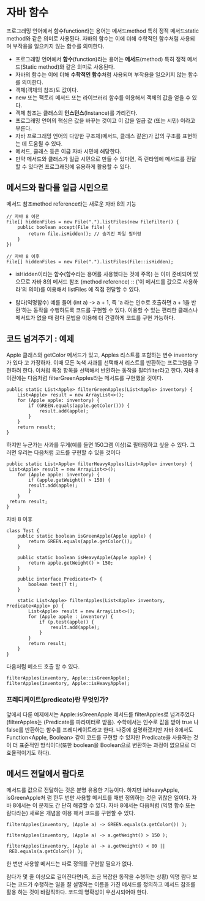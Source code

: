 # 자바 함수

프로그래밍 언어에서 함수function라는 용어는 메서드method 특히 정적 메서드static method와 같은 의미로 사용된다. 
자바의 함수는 이에 더해 수학적인 함수처럼 사용되며 부작용을 일으키지 않는 함수를 의미한다.


- 프로그래밍 언어에서 **함수**(function)라는 용어는 **메서드**(method) 특히 정적 메서드(Static method)와 같은 의미로 사용된다.
- 자바의 함수는 이에 더해 **수학적인 함수**처럼 사용되며 부작용을 일으키지 않는 함수를 의미한다.
- 객체(객체의 참조)도 값이다.
- new 또는 팩토리 메서드 또는 라이브러리 함수를 이용해서 객체의 값을 얻을 수 있다.
- 객체 참조는 클래스의 **인스턴스**(Instance)를 가리킨다.
- 프로그래밍 언어의 핵심은 값을 바꾸는 것이고 이 값을 일급 값 (또는 시민) 이라고 부른다.
- 자바 프로그래밍 언어의 다양한 구조체(메서드, 클래스 같은)가 값의 구조를 표현하는 데 도움될 수 있다.
- 메서드, 클래스 등은 이급 자바 시민에 해당한다.
- 만약 메서드와 클래스가 일급 시민으로 만들 수 있다면, 즉 런타임에 메서드를 전달할 수 있다면 프로그래밍에 유용하게 활용할 수 있다.


## 메서드와 람다를 일급 시민으로

메서드 참조method reference라는 새로운 자바 8의 기능


```
// 자바 8 이전
File[] hiddenFiles = new File(".").listFiles(new FileFilter() {
	public boolean accept(File file) {
		return file.isHidden(); // 숨겨진 파일 필터링
    }
})
```

```
// 자바 8 이후
File[] hiddenFiles = new File(".").listFiles(File::isHidden);

```

- isHidden이라는 함수(함수라는 용어를 사용했다는 것에 주목) 는 이미 준비되어 있으므로 자바 8의 메서드 참조 (method reference) :: ('이 메서드를 값으로 사용하라'의 의미)를 이용해서 listFiles 에 직접 전달할 수 있다. 

- 람다(익명함수) 예를 들어 (int a) -> a + 1, 즉 'a 라는 인수로 호출하면 a + 1을 반환'하는 동작을 수행하도록 코드를 구현할 수 있다.
이용할 수 있는 편리한 클래스나 메서드가 없을 때 람다 문법을 이용해 더 간결하게 코드를 구현 가능하다.



## 코드 넘겨주기 : 예제

Apple 클래스와 getColor 메서드가 있고, Apples 리스트를 포함하는 변수 inventory가 있다
고 가정하자. 이때 모든 녹색 사과를 선택해서 리스트를 반환하는 프로그램을 구현하려 한다.
이처럼 특정 항목을 선택해서 반환하는 동작을 필터filter라고 한다. 자바 8 이전에는 다음처럼
filterGreenApples라는 메서드를 구현했을 것이다.

```
public static List<Apple> filterGreenApples(List<Apple> inventory) {
    List<Apple> result = new ArrayList<>();
    for (Apple apple: inventory) {
        if (GREEN.equals(apple.getColor())) {
            result.add(apple);
        }
    } 
    return result;
}
```

하지만 누군가는 사과를 무게(예를 들면 150그램 이상)로 필터링하고 싶을 수 있다. 그러면
우리는 다음처럼 코드를 구현할 수 있을 것이다

```
public static List<Apple> filterHeavyApples(List<Apple> inventory) {
 List<Apple> result = new ArrayList<>();
    for (Apple apple: inventory) {
        if (apple.getWeight() > 150) {
        result.add(apple);
        }
    }
 return result;
}
```

자바 8 이후
```
class Test {
	public static boolean isGreenApple(Apple apple) {
		return GREEN.equals(apple.getColor());
    }

    public static boolean isHeavyApple(Apple apple) {
        return apple.getWeight() > 150;
    }
	
	public interface Predicate<T> {
		boolean test(T t);
    }
	
	static List<Apple> filterApples(List<Apple> inventory, Predicate<Apple> p) {
		List<Apple> result = new ArrayList<>();
		for (Apple apple : inventory) {
			if (p.test(apple)) {
				result.add(apple);
            }
        }
		return result;
    }
}
```

다음처럼 메소드 호출 할 수 있다.

```
filterApples(inventory, Apple::isGreenApple);
filterApples(inventory, Apple::isHeavyApple);
```


### 프레디케이트(predicate)란 무엇인가?

앞에서 다룬 예제에서는 Apple::isGreenApple 메서드를 filterApples로 넘겨주었다
(filterApples는 (Predicate<Apple>를 파라미터로 받음). 수학에서는 인수로 값을 받아 true
나 false를 반환하는 함수를 프레디케이트라고 한다. 나중에 설명하겠지만 자바 8에서도
Function<Apple, Boolean> 같이 코드를 구현할 수 있지만 Predicate<Apple>을 사용하는 것이
더 표준적인 방식이다(또한 boolean을 Boolean으로 변환하는 과정이 없으므로 더 효율적이기도
하다).



## 메서드 전달에서 람다로

메서드를 값으로 전달하는 것은 분명 유용한 기능이다. 하지만 isHeavyApple, isGreenApple처
럼 한두 번만 사용할 메서드를 매번 정의하는 것은 귀찮은 일이다. 자바 8에서는 이 문제도 간
단히 해결할 수 있다. 자바 8에서는 다음처럼 (익명 함수 또는 람다라는) 새로운 개념을 이용
해서 코드를 구현할 수 있다.

```
filterApples(inventory, (Apple a) -> GREEN.equals(a.getColor()) );
```

```
filterApples(inventory, (Apple a) -> a.getWeight() > 150 ); 
```

```
filterApples(inventory, (Apple a) -> a.getWeight() < 80 ||
 RED.equals(a.getColor()) ); 
```

한 번만 사용할 메서드는 따로 정의를 구현할 필요가 없다.

람다가 몇 줄 이상으로 길어진다면(즉, 조금 복잡한 동작을 수행하는 상황) 익명 람다
보다는 코드가 수행하는 일을 잘 설명하는 이름을 가진 메서드를 정의하고 메서드 참조를 활용
하는 것이 바람직하다. 코드의 명확성이 우선시되어야 한다.